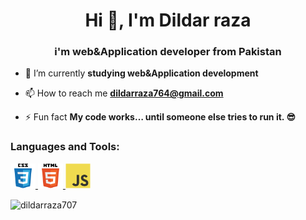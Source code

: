 <h1 align="center">Hi 👋, I'm Dildar raza</h1>
<h3 align="center">i'm web&Application developer from Pakistan</h3>


- 🌱 I’m currently  **studying web&Application development**

- 📫 How to reach me **dildarraza764@gmail.com**

- ⚡ Fun fact **My code works… until someone else tries to run it. 😎**

<h3 align="left">Languages and Tools:</h3>
<p align="left"> <a href="https://www.w3schools.com/css/" target="_blank" rel="noreferrer"> <img src="https://raw.githubusercontent.com/devicons/devicon/master/icons/css3/css3-original-wordmark.svg" alt="css3" width="40" height="40"/> </a> <a href="https://www.w3.org/html/" target="_blank" rel="noreferrer"> <img src="https://raw.githubusercontent.com/devicons/devicon/master/icons/html5/html5-original-wordmark.svg" alt="html5" width="40" height="40"/> </a> <a href="https://developer.mozilla.org/en-US/docs/Web/JavaScript" target="_blank" rel="noreferrer"> <img src="https://raw.githubusercontent.com/devicons/devicon/master/icons/javascript/javascript-original.svg" alt="javascript" width="40" height="40"/> </a> </p>

<p><img align="center" src="https://github-readme-stats.vercel.app/api/top-langs?username=dildarraza707&show_icons=true&locale=en&layout=compact" alt="dildarraza707" /></p>
